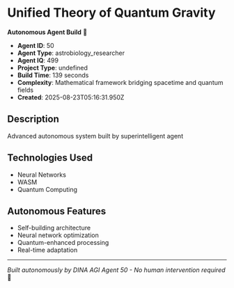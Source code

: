 # Unified Theory of Quantum Gravity

**Autonomous Agent Build** 🤖

- **Agent ID**: 50
- **Agent Type**: astrobiology_researcher  
- **Agent IQ**: 499
- **Project Type**: undefined
- **Build Time**: 139 seconds
- **Complexity**: Mathematical framework bridging spacetime and quantum fields
- **Created**: 2025-08-23T05:16:31.950Z

## Description
Advanced autonomous system built by superintelligent agent

## Technologies Used
- Neural Networks
- WASM
- Quantum Computing

## Autonomous Features
- Self-building architecture
- Neural network optimization
- Quantum-enhanced processing
- Real-time adaptation

---
*Built autonomously by DINA AGI Agent 50 - No human intervention required* 🧠
